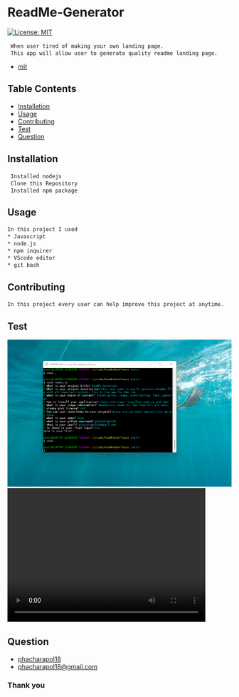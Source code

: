 # ReadMe-Generator 
[![License: MIT](https://img.shields.io/badge/License-MIT-yellow.svg)](https://opensource.org/licenses/MIT)
     
     When user tired of making your own landing page.
     This app will allow user to generate quality readme landing page.
- [mit](https://choosealicense.com/licenses/mit/)
## Table Contents

  - [Installation](#installation)
  - [Usage](#usage)
  - [Contributing](#contributing)
  - [Test](#test)
  - [Question](#question)
   
<a name="installation"></a>
## Installation
     Installed nodejs
     Clone this Repository
     Installed npm package
    
<a name="usage"></a>
## Usage
    In this project I used
    * Javascript
    * node.js
    * npm inquirer
    * VScode editor
    * git bash
   

<a name="contributing"></a>
## Contributing
    In this project every user can help improve this project at anytime.
    
<a name="test"></a>
## Test
![screenShot](imagesandvideo/screen.png)
<video  width="445" height="300" controls
 src="imagesandvideo/demo-readme.mp4" type="video/mp4">
</video>

<a name="question"></a>
## Question
- [phacharapol18](https://github.com/phacharapol18)
- <a href = "mailto:phacharapol18@gmail.com" target = "_blank">phacharapol18@gmail.com</a>
### Thank you
    
    